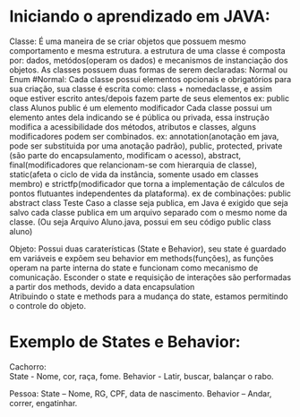 # Iniciando o aprendizado em JAVA: 

Classe: É uma maneira de se criar objetos que possuem mesmo comportamento e mesma estrutura.
    a estrutura de uma classe é composta por: dados, metódos(operam os dados) e mecanismos de instanciação dos objetos.
      As classes possuem duas formas de serem declaradas: Normal ou Enum
   #Normal:
       Cada classe possui elementos opcionais e obrigatórios para sua criação, sua classe é escrita como: class + nomedaclasse, e assim oque estiver escrito antes/depois fazem parte de seus elementos
             ex: public class Alunos
                   public é um elemento modificador
      Cada classe possui um elemento antes dela indicando se é pública ou privada, essa instrução modifica a acessibilidade dos métodos, atributos e classes, alguns modificadores podem ser combinados.
            ex: annotation(anotação em java, pode ser substituida por uma anotação padrão), public, protected, private (são parte do encapsulamento, modificam o acesso), abstract, final(modificadores que relancionam-se com hierarquia de classe), static(afeta o ciclo de vida da instância, somente usado em classes membro) e strictfp(modificador que torna a implementação de cálculos de pontos flutuantes independentes da plataforma).
            ex de combinações: public abstract class Teste
   Caso a classe seja publica, em Java é exigido que seja salvo cada classe publica em um arquivo separado com o mesmo nome da classe. (Ou seja Arquivo Aluno.java, possui em seu código public class aluno)

Objeto: Possui duas caraterísticas (State e Behavior), seu state é guardado em variáveis e expõem seu behavior em methods(funções), as funções operam na parte interna do state e funcionam como mecanismo de comunicação. 
  Esconder o state e requisição de interações são performadas a partir dos methods, devido a data encapsulation  
  Atribuindo o state e methods para a mudança do state, estamos permitindo o controle do objeto. 

# Exemplo de States e Behavior: 
Cachorro:  
State - Nome, cor, raça, fome. 
Behavior - Latir, buscar, balançar o rabo. 

Pessoa: 
State – Nome, RG, CPF, data de nascimento. 
Behavior – Andar, correr, engatinhar.
